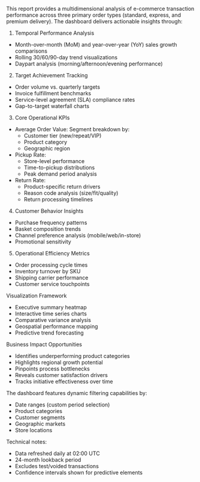 This report provides a multidimensional analysis of e-commerce transaction performance across three primary order types (standard, express, and premium delivery). The dashboard delivers actionable insights through:

1. Temporal Performance Analysis
- Month-over-month (MoM) and year-over-year (YoY) sales growth comparisons
- Rolling 30/60/90-day trend visualizations
- Daypart analysis (morning/afternoon/evening performance)

2. Target Achievement Tracking
- Order volume vs. quarterly targets
- Invoice fulfillment benchmarks
- Service-level agreement (SLA) compliance rates
- Gap-to-target waterfall charts

3. Core Operational KPIs
- Average Order Value: Segment breakdown by:
  - Customer tier (new/repeat/VIP)
  - Product category
  - Geographic region
- Pickup Rate: 
  - Store-level performance
  - Time-to-pickup distributions
  - Peak demand period analysis
- Return Rate:
  - Product-specific return drivers
  - Reason code analysis (size/fit/quality)
  - Return processing timelines

4. Customer Behavior Insights
- Purchase frequency patterns
- Basket composition trends
- Channel preference analysis (mobile/web/in-store)
- Promotional sensitivity

5. Operational Efficiency Metrics
- Order processing cycle times
- Inventory turnover by SKU
- Shipping carrier performance
- Customer service touchpoints

Visualization Framework
- Executive summary heatmap
- Interactive time series charts
- Comparative variance analysis
- Geospatial performance mapping
- Predictive trend forecasting

Business Impact Opportunities
- Identifies underperforming product categories
- Highlights regional growth potential
- Pinpoints process bottlenecks
- Reveals customer satisfaction drivers
- Tracks initiative effectiveness over time

The dashboard features dynamic filtering capabilities by:
- Date ranges (custom period selection)
- Product categories
- Customer segments
- Geographic markets
- Store locations

Technical notes:
- Data refreshed daily at 02:00 UTC
- 24-month lookback period
- Excludes test/voided transactions
- Confidence intervals shown for predictive elements
